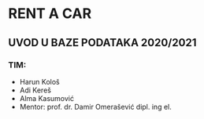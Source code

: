# RENT A CAR 
## UVOD U BAZE PODATAKA 2020/2021
### TIM:
- Harun Kološ 
- Adi Kereš
- Alma Kasumović
- Mentor: prof. dr. Damir Omerašević dipl. ing el.

